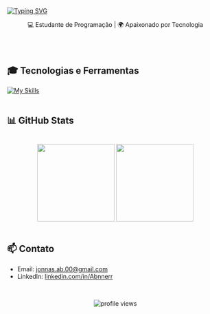 ##
[![Typing SVG](https://readme-typing-svg.demolab.com?font=Fira+Code&size=30&pause=100000000&color=514AD4&width=435&lines=+%F0%9F%91%8B+Ol%C3%A1%2C+eu+sou+Jonas+)](https://git.io/typing-svg)

<p align="center">
  💻 Estudante de Programação | 🌍 Apaixonado por Tecnologia
</p><br><br>


## 🎓 Tecnologias e Ferramentas
[![My Skills](https://skillicons.dev/icons?i=html,css,javascript,python,tailwind,react)](https://skillicons.dev)<br><br>

## 📊 GitHub Stats

<br>
<div align="center">
  <img height="180em" src="https://github-readme-stats.vercel.app/api?username=Abnnerr&show_icons=true&theme=tokyonight"/>
  <img height="180em" src="https://github-readme-stats.vercel.app/api/top-langs/?username=Abnnerr&layout=compact&langs_count=7&theme=tokyonight"/>
</div>
<br>

## 📫 Contato

- Email: [jonnas.ab.00@gmail.com](jonnas.ab.00@gmail.com)
- LinkedIn: [linkedin.com/in/Abnnerr](https://www.linkedin.com/in/abner-vieira-b34710365/)
  <br><br>
##
<p align="center">
  <img src="https://komarev.com/ghpvc/?username=Abnnerr&style=for-the-badge&color=red" alt="profile views" />
</p>


